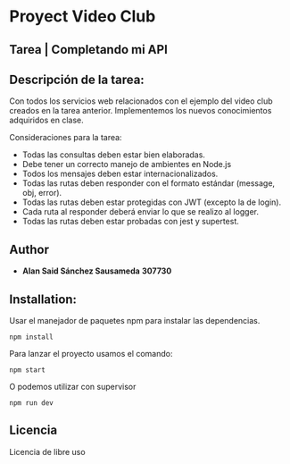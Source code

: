 # Proyect Video Club

## Tarea | Completando mi API

## Descripción de la tarea:
Con todos los servicios web relacionados con el ejemplo del video club creados en la tarea anterior. Implementemos los nuevos conocimientos adquiridos en clase.

Consideraciones para la tarea:

* Todas las consultas deben estar bien elaboradas.
* Debe tener un correcto manejo de ambientes en Node.js
* Todos los mensajes deben estar internacionalizados.
* Todas las rutas deben responder con el formato estándar (message, obj, error).
* Todas las rutas deben estar protegidas con JWT (excepto la de login).
* Cada ruta al responder deberá enviar lo que se realizo al logger.
* Todas las rutas deben estar probadas con jest y supertest.

## Author

* **Alan Said Sánchez Sausameda** **307730**  

## Installation:

Usar el manejador de paquetes npm para instalar las dependencias.
```
npm install
```
Para lanzar el proyecto usamos el comando:

```
npm start
```
O podemos utilizar con supervisor
```
npm run dev
```
## Licencia

Licencia de libre uso
